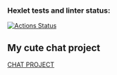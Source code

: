 ### Hexlet tests and linter status:
[![Actions Status](https://github.com/1aS5i-dekYon/frontend-project-12/actions/workflows/hexlet-check.yml/badge.svg)](https://github.com/1aS5i-dekYon/frontend-project-12/actions)

## My cute chat project
[CHAT PROJECT](https://frontend-project-12-wikn.onrender.com/)